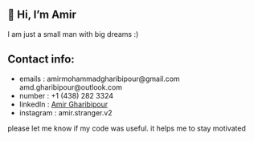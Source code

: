 <h2>👋 Hi, I’m Amir </h2>
 I am just a small man with big dreams :)

<h2>Contact info:</h2>
<ul>
  <li>emails : amirmohammadgharibipour@gmail.com &nbsp; amd.gharibipour@outlook.com</li>
  <li>number : +1 (438) 282 3324</li>
  <li>linkedIn : <a href="https://www.linkedin.com/in/amir-gharibipour-16a880237/">Amir Gharibipour</a></li>
  <li>instagram : amir.stranger.v2</li>
</ul>

<p>please let me know if my code was useful. it helps me to stay motivated</p>

<!---
rima1881/rima1881 is a ✨ special ✨ repository because its `README.md` (this file) appears on your GitHub profile.
You can click the Preview link to take a look at your changes.
--->
